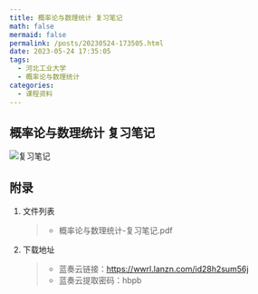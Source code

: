 ```yaml
---
title: 概率论与数理统计 复习笔记
math: false
mermaid: false
permalink: /posts/20230524-173505.html
date: 2023-05-24 17:35:05
tags:
  - 河北工业大学
  - 概率论与数理统计
categories:
  - 课程资料
---
```

## 概率论与数理统计 复习笔记

<!-- more -->

![复习笔记](https://s21.ax1x.com/2025/04/06/pEc3poq.png)

## 附录
1. 文件列表
    > * 概率论与数理统计-复习笔记.pdf

2. 下载地址
    > * 蓝奏云链接：https://wwrl.lanzn.com/id28h2sum56j  
    > * 蓝奏云提取密码：hbpb  